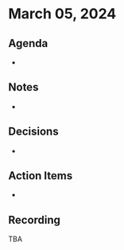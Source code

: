 # March 05, 2024

## Agenda

*

## Notes

*

## Decisions

*

## Action Items

*

## Recording

TBA
